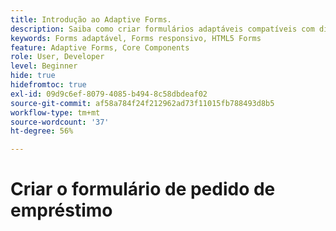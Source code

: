 ```yaml
---
title: Introdução ao Adaptive Forms.
description: Saiba como criar formulários adaptáveis compatíveis com dispositivos móveis com nosso tutorial passo a passo. Esses formulários se adaptam perfeitamente em todos os dispositivos, garantindo uma experiência perfeita.
keywords: Forms adaptável, Forms responsivo, HTML5 Forms
feature: Adaptive Forms, Core Components
role: User, Developer
level: Beginner
hide: true
hidefromtoc: true
exl-id: 09d9c6ef-8079-4085-b494-8c58dbdeaf02
source-git-commit: af58a784f24f212962ad73f11015fb788493d8b5
workflow-type: tm+mt
source-wordcount: '37'
ht-degree: 56%

---
```


# Criar o formulário de pedido de empréstimo
